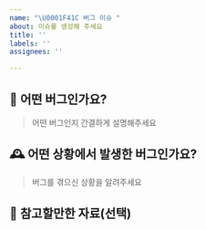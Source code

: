```yaml
---
name: "\U0001F41C 버그 이슈 "
about: 이슈를 생성해 주세요
title: ''
labels: ''
assignees: ''

---
```


## 🐜 어떤 버그인가요?

> 어떤 버그인지 간결하게 설명해주세요


## 🕰️ 어떤 상황에서 발생한 버그인가요?

> 버그를 겪으신 상황을 알려주세요


## 📑 참고할만한 자료(선택)
